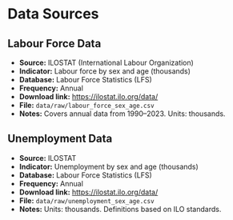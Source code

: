 # Data Sources

## Labour Force Data
- **Source:** ILOSTAT (International Labour Organization)
- **Indicator:** Labour force by sex and age (thousands)
- **Database:** Labour Force Statistics (LFS)
- **Frequency:** Annual
- **Download link:** https://ilostat.ilo.org/data/
- **File:** `data/raw/labour_force_sex_age.csv`
- **Notes:** Covers annual data from 1990–2023. Units: thousands.

## Unemployment Data
- **Source:** ILOSTAT
- **Indicator:** Unemployment by sex and age (thousands)
- **Database:** Labour Force Statistics (LFS)
- **Frequency:** Annual
- **Download link:** https://ilostat.ilo.org/data/
- **File:** `data/raw/unemployment_sex_age.csv`
- **Notes:** Units: thousands. Definitions based on ILO standards.
